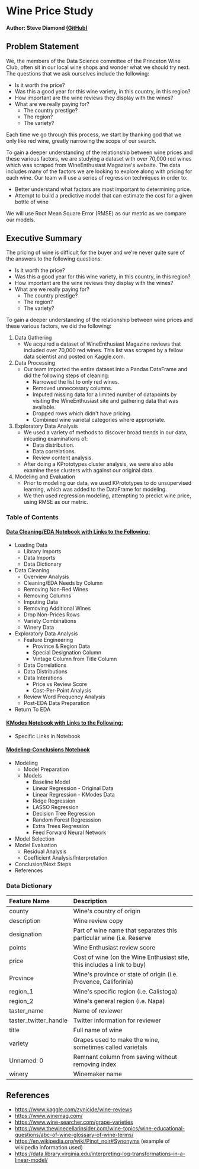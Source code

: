 # Wine Price Study

#### Author: Steve Diamond [(GitHub)](ttps://github.com/ssdiam2000)

## Problem Statement

We, the members of the Data Science committee of the Princeton Wine Club, often sit in our local wine shops and wonder what we should try next. The questions that we ask ourselves include the following:
- Is it worth the price?
- Was this a good year for this wine variety, in this country, in this region?
- How important are the wine reviews they display with the wines?
- What are we really paying for?
    * The country prestige?
    * The region?
    * The variety?

Each time we go through this process, we start by thanking god that we only like red wine, greatly narrowing the scope of our search.

To gain a deeper understanding of the relationship between wine prices and these various factors, we are studying a dataset with over 70,000 red wines which was scraped from WineEnthusiast Magazine's website. The data includes many of the factors we are looking to explore along with pricing for each wine. Our team will use a series of regression techniques in order to:
- Better understand what factors are most important to determining price.
- Attempt to build a predictive model that can estimate the cost for a given bottle of wine

We will use Root Mean Square Error (RMSE) as our metric as we compare our models.

## Executive Summary

The pricing of wine is difficult for the buyer and we're never quite sure of the answers to the following questions:
- Is it worth the price?
- Was this a good year for this wine variety, in this country, in this region?
- How important are the wine reviews they display with the wines?
- What are we really paying for?
    * The country prestige?
    * The region?
    * The variety?

To gain a deeper understanding of the relationship between wine prices and these various factors, we did the following:

1. Data Gathering
    - We acquired a dataset of WineEnthusiast Magazine reviews that included over 70,000 red wines. This list was scraped by a fellow data scientist and posted on Kaggle.com.
2. Data Processing
    - Our team imported the entire dataset into a Pandas DataFrame and did the following steps of cleaning:
        - Narrowed the list to only red wines.
        - Removed unneccesary columns.
        - Imputed missing data for a limited number of datapoints by visiting the WineEnthusiast site and gathering data that was available.
        - Dropped rows which didn't have pricing.
        - Combined wine varietal categories where appropriate.
3. Exploratory Data Analysis
    - We used a variety of methods to discover broad trends in our data, inlcuding examinations of:
        * Data distribution.
        * Data correlations.
        * Review content analysis.
    - After doing a KPrototypes cluster analysis, we were also able examine these clusters with against our original data.
4. Modeling and Evaluation
    - Prior to modeling our data, we used KPrototypes to do unsupervised learning, which was added to the DataFrame for modeling.
    - We then used regression modeling, attempting to predict wine price, using RMSE as our metric.


### Table of Contents

#### [Data Cleaning/EDA Notebook with Links to the Following:](DataCleanEDA.ipynb)
- Loading Data
    - Library Imports
    - Data Imports
    - Data Dictionary
- Data Cleaning
    - Overview Analysis
    - Cleaning/EDA Needs by Column
    - Removing Non-Red Wines
    - Removing Columns
    - Imputing Data
    - Removing Additional Wines
    - Drop Non-Prices Rows
    - Variety Combinations
    - Winery Data
- Exploratory Data Analysis
    - Feature Engineering
        - Province & Region Data
        - Special Designation Column
        - Vintage Column from Title Column
    - Data Correlations
    - Data Distributions
    - Data Interations
        - Price vs Review Score
        - Cost-Per-Point Analysis
    - Review Word Frequency Analysis
    - Post-EDA Data Preparation
- Return To EDA

#### [KModes Notebook with Links to the Following:](kmodes.ipynb)
- Specific Links in Notebook

#### [Modeling-Conclusions Notebook](Modeling.ipynb)
- Modeling
    - Model Preparation
    - Models
        - Baseline Model
        - Linear Regression - Original Data
        - Linear Regression - KModes Data
        - Ridge Regression
        - LASSO Regression
        - Decision Tree Regression
        - Random Forest Regresssion
        - Extra Trees Regression
        - Feed Forward Neural Network
- Model Selection
- Model Evaluation
    - Residual Analysis
    - Coefficient Analysis/Interpretation
- Conclusion/Next Steps
- References

### Data Dictionary

|**Feature Name**|**Description**|
|:---|:---|
|county|Wine's country of origin|
|description|Wine review copy|
|designation|Part of wine name that separates this particular wine (i.e. Reserve|
|points|Wine Enthusiast review score|
|price|Cost of wine (on the Wine Enthusiast site, this includes a link to buy)|
|Province|Wine's province or state of origin (i.e. Provence, Califorinia)|
|region_1|Wine's specific region (i.e. Calistoga)|
|region_2|Wine's general region (i.e. Napa)|
|taster_name|Name of reviewer|
|taster_twitter_handle|Twitter information for reviewer|
|title|Full name of wine|
|variety|Grapes used to make the wine, sometimes called varietals|
|Unnamed: 0|Remnant column from saving without removing index|
|winery|Winemaker name|

## References
- https://www.kaggle.com/zynicide/wine-reviews
- https://www.winemag.com/
- https://www.wine-searcher.com/grape-varieties
- https://www.thewinecellarinsider.com/wine-topics/wine-educational-questions/abc-of-wine-glossary-of-wine-terms/
- https://en.wikipedia.org/wiki/Pinot_noir#Synonyms (example of wikipedia information used)
- https://data.library.virginia.edu/interpreting-log-transformations-in-a-linear-model/
